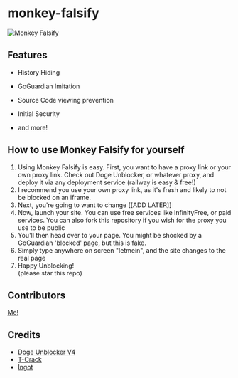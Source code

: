 # monkey-falsify
![Monkey Falsify](https://github.com/supermonkeycat/monkey-falsify/blob/main/monkeyfalsify.png)

## Features  
- History Hiding
  
- GoGuardian Imitation

- Source Code viewing prevention

- Initial Security

- and more!






## How to use Monkey Falsify for yourself

  1. Using Monkey Falsify is easy. First, you want to have a proxy link or your own proxy link. Check out Doge Unblocker, or whatever proxy, and deploy it via any deployment service (railway is easy & free!)  
  2. I recommend you use your own proxy link, as it's fresh and likely to not be blocked on an iframe.  
  3. Next, you're going to want to change [[ADD LATER]]  
  4. Now, launch your site. You can use free services like InfinityFree, or paid services. You can also fork this repository if you wish for the proxy you use to be public  
  5. You'll then head over to your page. You might be shocked by a GoGuardian 'blocked' page, but this is fake.  
  6. Simply type anywhere on screen "letmein", and the site changes to the real page  
  7. Happy Unblocking!  
  (please star this repo)  

## Contributors
[Me!](https://github.com/supermonkeycat)

## Credits
* [Doge Unblocker V4](https://github.com/DogeNetwork/v4)
* [T-Crack](https://github.com/Vortron-rd/T-Crack)
* [Ingot](https://github.com/FogNetwork/Ingot)
